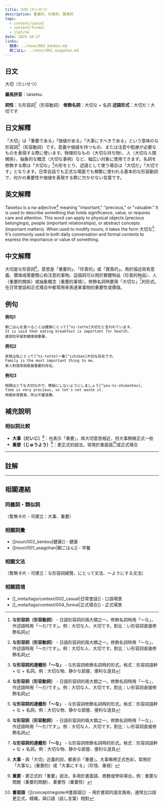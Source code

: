 ```yaml
---
title: 大切（たいせつ）
description: 重要的、珍貴的、寶貴的
tags:
  - context/casual
  - context/formal
  - jlpt/n4
date: 2025-10-27
links:
  健康: ../noun/002_kenkou.md
  朝ごはん: ../noun/001_asagohan.md
---
```


## 日文
大切（たいせつ）

**羅馬拼音**：taisetsu

**詞性**：な形容詞[^na-adj]（形容動詞）
**修飾名詞**：大切な + 名詞
**述語形式**：大切だ / 大切です

## 日文解釋

「大切」は「重要である」「価値がある」「大事にすべきである」という意味のな形容詞[^na-adj]（形容動詞）です。意義や価値を持つもの、または注意や配慮が必要なものを表現する際に使います。物理的なもの（大切な持ち物）、人（大切な人間関係）、抽象的な概念（大切な事柄）など、幅広い対象に使用できます。名詞を修飾する際は「大切な」[^na]の形をとり、述語として使う場合は「大切だ」「大切です」となります。日常会話でも正式な場面でも頻繁に使われる基本的な形容動詞で、何かの重要性や価値を表現する際に欠かせない言葉です。

## 英文解釋

Taisetsu is a na-adjective[^na-adj] meaning "important," "precious," or "valuable." It is used to describe something that holds significance, value, or requires care and attention. This word can apply to physical objects (precious belongings), people (important relationships), or abstract concepts (important matters). When used to modify nouns, it takes the form 大切な[^na]. It's commonly used in both daily conversation and formal contexts to express the importance or value of something.

## 中文解釋

大切是な形容詞[^na-adj]，意思是「重要的」、「珍貴的」或「寶貴的」。用於描述具有意義、價值或需要關心和注意的事物。這個詞可以用於實體物品（珍貴的物品）、人（重要的關係）或抽象概念（重要的事情）。修飾名詞時要用「大切な」[^na]的形式。在日常會話和正式場合中都常用來表達某事物的重要性或價值。

## 例句

**例句1**
```
朝ごはんを食べることは健康にとって[^ni-totte]大切だと言われています。
It is said that eating breakfast is important for health.
據說吃早餐對健康很重要。
```

**例句2**
```
家族は私にとって[^ni-totte]一番[^ichiban]大切な存在です。
Family is the most important thing to me.
家人對我來說是最重要的存在。
```

**例句3**
```
時間はとても大切なので、無駄にしないようにしましょう[^you-ni-shimashou]。
Time is very precious, so let's not waste it.
時間非常寶貴，所以不要浪費。
```

## 補充說明

### 相似詞比較

- **大事（だいじ）**[^daiji]：也表示「重要」，與大切意思相近，但大事稍微正式一些
- **重要（じゅうよう）**[^juuyou]：更正式的說法，常用於書面語[^written]或正式場合

---

## 註解

[^na-adj]: **な形容詞（形容動詞）** - 日語形容詞的兩大類之一。修飾名詞時用「〜な」，作述語時用「〜だ/です」。例：大切な人、大切です。對比：い形容詞直接修飾名詞

[^na]: **な形容詞的連體形「〜な」** - な形容詞修飾名詞時的形式。格式：形容詞語幹 + な + 名詞。例：大切な物、静かな部屋、便利な道具

[^ni-totte]: **〜にとって文法** - 表示「對...來說」「從...的角度」。用於表達某事物對特定對象的意義或影響。格式：名詞 + にとって

[^ichiban]: **「一番」最高級表達** - 表示「最...」「第一」。可與形容詞或副詞組合表示最高級。例：一番大切（最重要）、一番好き（最喜歡）

[^you-ni-shimashou]: **〜ないようにしましょう** - 「讓我們不要...」的勸誘表達。文法：動詞ない形 + ように + しましょう。表示建議避免某種行為

[^daiji]: **大事** - 與「大切」近義的詞，都表示「重要」。大事略帶正式色彩，常用於「大事な」（重要的）或「大事にする」（珍惜、重視）

[^juuyou]: **重要** - 更正式的「重要」說法，多用於書面語、商務或學術場合。例：重要な問題（重要的問題）、重要性（重要性）

[^written]: **書面語**（[[concept/register#書面語]]）- 用於書寫的語言風格，通常比口語更正式、精確。與口語（話し言葉）相對

---

## 相關連結

### 同義詞・類似詞
（暫無卡片 - 可建立：大事、重要）

### 相關詞彙
- [[noun/002_kenkou|健康]] - 健康
- [[noun/001_asagohan|朝ごはん]] - 早餐

### 相關文法
（暫無卡片 - 可建立：な形容詞總覽、にとって文法、〜ようにする文法）

### 相關語境
- [[_meta/tags/context/002_casual|日常會話]] - 口語場景
- [[_meta/tags/context/004_formal|正式場合]] - 正式場景
